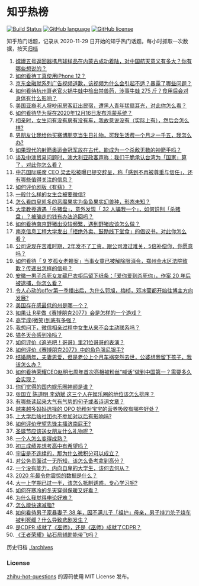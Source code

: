 # 知乎热榜
[![Build Status](https://github.com/ToWeLong/zhihu-hot-questions/workflows/CI/badge.svg)](https://github.com/ToWeLong/zhihu-hot-questions/actions)
[![GitHub language](https://img.shields.io/badge/language-golang-orange.svg)](https://golang.org/)
[![GitHub license](https://img.shields.io/github/license/ToWeLong/zhihu-hot-questions)](https://github.com/ToWeLong/zhihu-hot-questions/blob/main/LICENSE)

知乎热门话题，记录从 2020-11-29 日开始的知乎热门话题。每小时抓取一次数据，按天[归档](./archives)

<!-- BEGIN -->

1. [嫦娥五号返回器携月球样品在内蒙古成功着陆，对中国航天意义有多大？你有哪些想说的？](https://www.zhihu.com/question/435116380)
1. [如何看待丁真使用iPhone 12？](https://www.zhihu.com/question/434592793)
1. [京东金融就系列广告视频道歉，该视频为什么会引起不适？暴露了哪些问题？](https://www.zhihu.com/question/434812647)
1. [如何看待杭州哥老官火锅牛蛙中检出禁兽药，涉事牛蛙 275 斤？食用后会对身体有什么影响？](https://www.zhihu.com/question/435097919)
1. [美国亚裔老人将吵闹房客赶出民宿，遭黑人青年猛扇耳光，对此你怎么看？](https://www.zhihu.com/question/435065211)
1. [如何看待华为将在2020年12月16日发布鸿蒙系统？](https://www.zhihu.com/question/434818494)
1. [相亲时，女生问有没有房有没有车，我故意说没有（实际上有），然后会怎么样?](https://www.zhihu.com/question/303926395)
1. [男朋友让我给他买赛博朋克当生日礼物，可我生活费一个月才一千五，我怎么办?](https://www.zhihu.com/question/434776782)
1. [如果现代的射箭奥运会冠军放在古代，能成为一个杀敌无数的神箭手吗？](https://www.zhihu.com/question/417602409)
1. [谈及中澳贸易问题时，澳大利亚政客声称：我们干脆承认台湾为「国家」算了，对此你怎么看？](https://www.zhihu.com/question/435103691)
1. [中芯国际联席 CEO 梁孟松被曝已提交辞呈，称「感到不再被尊重与信任」，还有哪些值得关注的信息？](https://www.zhihu.com/question/435048793)
1. [如何评价剧版《有翡》？](https://www.zhihu.com/question/434976264)
1. [一般什么样的女生会被要微信?](https://www.zhihu.com/question/323245237)
1. [怎么看四皇凯多的恶魔果实为鱼鱼果实幻兽种，形态未知？](https://www.zhihu.com/question/435002748)
1. [大学教授遭遇「杀猪盘」，意外发现「 32 人骗我一个」，如何识别「杀猪盘」？被骗走的钱有办法追回吗？](https://www.zhihu.com/question/435055077)
1. [如何看待南京野猪出没较频繁，遇到野猪应该怎么做？](https://www.zhihu.com/question/433711620)
1. [南京信息工程大学发出「拒绝外卖、鼓励线下堂食」的倡议书，对此你怎么看？](https://www.zhihu.com/question/434950443)
1. [公司说现在苦难时期，2年发不了工资，跟公司渡过难关，5倍补偿你，你愿意吗？](https://www.zhihu.com/question/421021487)
1. [如何看待「 9 岁孤女老赖案」当事女童已被解除限消令，郑州金水区法院致歉？传递出怎样的信号？](https://www.zhihu.com/question/435045157)
1. [安徽一男子杀死女友藏尸衣柜后留下纸条：「爱你爱到杀死你」，作案 20 年后被逮捕，你怎么看？](https://www.zhihu.com/question/435102114)
1. [令人心动的offer第一季播出后，为什么郭旭，梅桢，邓冰莹都开始往博主方向发展?](https://www.zhihu.com/question/384507015)
1. [美国存在感最低的州是哪一个？](https://www.zhihu.com/question/433421382)
1. [如果让 R星做《赛博朋克2077》会是怎样的一个游戏？](https://www.zhihu.com/question/434935063)
1. [高学成(微笑)到底有多强？](https://www.zhihu.com/question/37049266)
1. [我想问下，微信相亲过程中女生从来不会主动联系吗？](https://www.zhihu.com/question/376671167)
1. [猫冬天会感到冷吗？](https://www.zhihu.com/question/428634141)
1. [如何评价《追光吧！哥哥》里21位哥哥的表演？](https://www.zhihu.com/question/434602748)
1. [如何评价《赛博朋克2077》中的角色强尼银手?](https://www.zhihu.com/question/434464867)
1. [结婚两年，夫妻恩爱，但是老公上个月车祸突然去世，公婆想我留下孩子，我该怎么办？](https://www.zhihu.com/question/430060068)
1. [如何看待荣耀CEO赵明七周年首次亮相被粉丝“喊话”做到中国第一？需要多久会实现？](https://www.zhihu.com/question/435143679)
1. [你们觉得的国内娱乐圈神颜是谁？](https://www.zhihu.com/question/408628229)
1. [张国立 陈道明 李幼斌 这三个人在娱乐圈的地位该怎么排序？](https://www.zhihu.com/question/38604238)
1. [有哪些读起来大气有气势的句子或者诗词文章？](https://www.zhihu.com/question/302318653)
1. [越来越多妈妈选择的 OPO 奶粉对宝宝的营养吸收有哪些好处？](https://www.zhihu.com/question/434788998)
1. [上大学后啥社团也不参加对以后有影响吗?](https://www.zhihu.com/question/433930810)
1. [如何评价守望先锋主播济南屁王?](https://www.zhihu.com/question/431941600)
1. [圣诞节应该送女朋友什么礼物呢？](https://www.zhihu.com/question/359982349)
1. [一个人怎么变得成熟？](https://www.zhihu.com/question/431495614)
1. [初三成绩差想考高中有希望吗？](https://www.zhihu.com/question/434559494)
1. [宇宙是不连续的，那为什么微积分可以成立？](https://www.zhihu.com/question/430172368)
1. [对公务员面试一无所知，该怎么备考拿到高分？](https://www.zhihu.com/question/366961967)
1. [一个没有能力，内向自卑的大学生，该何去何从？](https://www.zhihu.com/question/432000580)
1. [2020 年最令你震惊的数据是什么？](https://www.zhihu.com/question/434916562)
1. [大一上学期已过一半，该怎么抵制诱惑，专心学习呢?](https://www.zhihu.com/question/431474770)
1. [如何在寒冷的冬天穿得保暖又好看？](https://www.zhihu.com/question/22483845)
1. [为什么我觉得申论好难？](https://www.zhihu.com/question/431272244)
1. [怎么能快速减脂?](https://www.zhihu.com/question/356597241)
1. [如何看待男子家暴妻子 38 年，因不满儿子「袒护」母亲，男子持刀杀子烧车被判死缓？什么导致悲剧发生？](https://www.zhihu.com/question/435098025)
1. [是CDPR 成就了《巫师》，还是《巫师》成就了CDPR？](https://www.zhihu.com/question/435035425)
1. [《王者荣耀》钻石局辅助能带飞吗？](https://www.zhihu.com/question/425332969)

<!-- END -->

历史归档 [./archives](./archives)


### License
[zhihu-hot-questions](https://github.com/towelong/zhihu-hot-questions) 的源码使用 MIT License 发布。